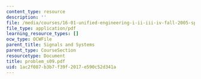 ```yaml
---
content_type: resource
description: ''
file: /media/courses/16-01-unified-engineering-i-ii-iii-iv-fall-2005-spring-2006/1ac2f087b3b7f39f2017e590c52d341a_problem_s09.pdf
file_type: application/pdf
learning_resource_types: []
ocw_type: OCWFile
parent_title: Signals and Systems
parent_type: CourseSection
resourcetype: Document
title: problem_s09.pdf
uid: 1ac2f087-b3b7-f39f-2017-e590c52d341a
---
```


